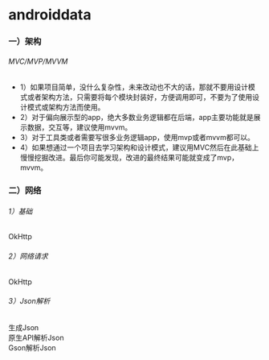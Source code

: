 # androiddata
### 一）架构

###### MVC/MVP/MVVM

* 1）如果项目简单，没什么复杂性，未来改动也不大的话，那就不要用设计模式或者架构方法，只需要将每个模块封装好，方便调用即可，不要为了使用设计模式或架构方法而使用。
* 2）对于偏向展示型的app，绝大多数业务逻辑都在后端，app主要功能就是展示数据，交互等，建议使用mvvm。
* 3）对于工具类或者需要写很多业务逻辑app，使用mvp或者mvvm都可以。
* 4）如果想通过一个项目去学习架构和设计模式，建议用MVC然后在此基础上慢慢挖掘改进。最后你可能发现，改进的最终结果可能就变成了mvp，mvvm。  

### 二）网络
###### 1）基础 

OkHttp 

###### 2）网络请求  

OkHttp  

###### 3）Json解析  

生成Json  
原生API解析Json  
Gson解析Json
